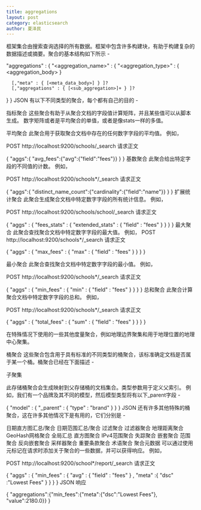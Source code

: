 ```yaml
---
title: aggregations
layout: post
category: elasticsearch
author: 夏泽民
---
```

框架集合由搜索查询选择的所有数据。框架中包含许多构建块，有助于构建复杂的数据描述或摘要。聚合的基本结构如下所示 -

"aggregations" : {
   "<aggregation_name>" : {
      "<aggregation_type>" : {
         <aggregation_body>
      }

      [,"meta" : { [<meta_data_body>] } ]?
      [,"aggregations" : { [<sub_aggregation>]+ } ]?
   }
}
JSON
有以下不同类型的聚合，每个都有自己的目的 -

指标聚合
这些聚合有助于从聚合文档的字段值计算矩阵，并且某些值可以从脚本生成。
数字矩阵或者是平均聚合的单值，或者是像stats一样的多值。

平均聚合
此聚合用于获取聚合文档中存在的任何数字字段的平均值。 例如，

POST http://localhost:9200/schools/_search
请求正文

{
   "aggs":{
      "avg_fees":{"avg":{"field":"fees"}}
   }
}
基数聚合
此聚合给出特定字段的不同值的计数。 例如，

POST http://localhost:9200/schools*/_search
请求正文

{
   "aggs":{
      "distinct_name_count":{"cardinality":{"field":"name"}}
   }
}
扩展统计聚合
此聚合生成聚合文档中特定数字字段的所有统计信息。 例如，

POST http://localhost:9200/schools/school/_search
请求正文

{
   "aggs" : {
      "fees_stats" : { "extended_stats" : { "field" : "fees" } }
   }
}
最大聚合
此聚合查找聚合文档中特定数字字段的最大值。 例如，
POST http://localhost:9200/schools*/_search
请求正文

{
   "aggs" : {
      "max_fees" : { "max" : { "field" : "fees" } }
   }
}

最小聚合
此聚合查找聚合文档中特定数字字段的最小值。 例如，

POST http://localhost:9200/schools*/_search
请求正文

{
   "aggs" : {
      "min_fees" : { "min" : { "field" : "fees" } }
   }
}
总和聚合
此聚合计算聚合文档中特定数字字段的总和。 例如，

POST http://localhost:9200/schools*/_search
请求正文

{
   "aggs" : {
      "total_fees" : { "sum" : { "field" : "fees" } }
   }
}

<!-- more -->
在特殊情况下使用的一些其他度量聚合，例如地理边界聚集和用于地理位置的地理中心聚集。

桶聚合
这些聚合包含用于具有标准的不同类型的桶聚合，该标准确定文档是否属于某一个桶。桶聚合已经在下面描述 -

子聚集

此存储桶聚合会生成映射到父存储桶的文档集合。类型参数用于定义父索引。 例如，我们有一个品牌及其不同的模型，然后模型类型将有以下_parent字段 -

{
   "model" : {
      "_parent" : {
         "type" : "brand"
      }
   }
}
JSON
还有许多其他特殊的桶聚合，这在许多其他情况下是有用的，它们分别是 -

日期直方图汇总/聚合
日期范围汇总/聚合
过滤聚合
过滤器聚合
地理距离聚合
GeoHash网格聚合
全局汇总
直方图聚合
IPv4范围聚合
失踪聚合
嵌套聚合
范围聚合
反向嵌套聚合
采样器聚合
重要条款聚合
术语聚合
聚合元数据
可以通过使用元标记在请求时添加关于聚合的一些数据，并可以获得响应。 例如，

POST http://localhost:9200/school*/report/_search
请求正文

{
   "aggs" : {
      "min_fees" : { "avg" : { "field" : "fees" } ,
         "meta" :{
            "dsc" :"Lowest Fees"
         }
      }
   }
}
JSON
响应

{
   "aggregations":{"min_fees":{"meta":{"dsc":"Lowest Fees"}, "value":2180.0}}
}
